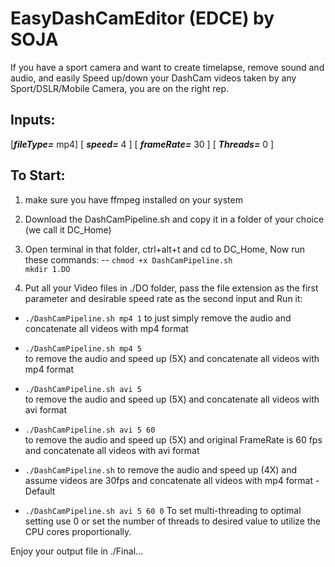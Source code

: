 # EasyDashCamEditor (EDCE) by SOJA
If you have a sport camera and want to create timelapse, remove sound and audio, and easily Speed up/down your DashCam videos taken by any Sport/DSLR/Mobile Camera, you are on the right rep.

## Inputs:
[***fileType=*** mp4]  [ ***speed=*** 4 ] [ ***frameRate=*** 30 ] [ ***Threads=*** 0 ]


## To Start:

1. make sure you have ffmpeg installed on your system

2. Download the DashCamPipeline.sh and copy it in a folder of your choice (we call it DC_Home)
3. Open terminal in that folder, ctrl+alt+t and cd to DC_Home, Now run these commands:
-- `chmod +x DashCamPipeline.sh`  
`mkdir 1.DO` 

2. Put all your Video files in ./DO folder, pass the file extension as the first parameter and desirable speed rate as the second input and Run it:

-	`./DashCamPipeline.sh mp4 1` 
to just simply remove the audio and concatenate all videos with mp4 format

-	`./DashCamPipeline.sh mp4 5`  
to remove the audio and speed up (5X) and concatenate all videos with mp4 format

-	`./DashCamPipeline.sh avi 5`  
to remove the audio and speed up (5X) and concatenate all videos with avi format

-	`./DashCamPipeline.sh avi 5 60`  
to remove the audio and speed up (5X) and original FrameRate is 60 fps and concatenate all videos with avi format

-	`./DashCamPipeline.sh` 
to remove the audio and speed up (4X) and assume videos are 30fps and concatenate all videos with mp4 format - Default

-	`./DashCamPipeline.sh avi 5 60 0` 
To set multi-threading to optimal setting use 0 or set the number of threads to desired value to utilize the CPU cores proportionally.

Enjoy your output file in ./Final...


	
  


  
